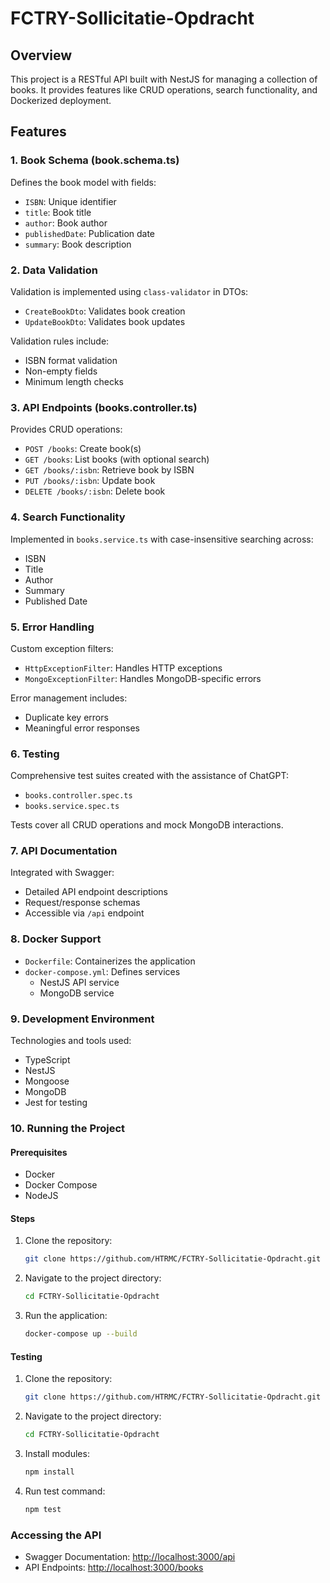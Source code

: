 # FCTRY-Sollicitatie-Opdracht

## Overview
This project is a RESTful API built with NestJS for managing a collection of books. It provides features like CRUD operations, search functionality, and Dockerized deployment.

## Features

### 1. Book Schema (book.schema.ts)
Defines the book model with fields:
- `ISBN`: Unique identifier
- `title`: Book title
- `author`: Book author
- `publishedDate`: Publication date
- `summary`: Book description

### 2. Data Validation
Validation is implemented using `class-validator` in DTOs:
- `CreateBookDto`: Validates book creation
- `UpdateBookDto`: Validates book updates

Validation rules include:
- ISBN format validation
- Non-empty fields
- Minimum length checks

### 3. API Endpoints (books.controller.ts)
Provides CRUD operations:
- `POST /books`: Create book(s)
- `GET /books`: List books (with optional search)
- `GET /books/:isbn`: Retrieve book by ISBN
- `PUT /books/:isbn`: Update book
- `DELETE /books/:isbn`: Delete book

### 4. Search Functionality
Implemented in `books.service.ts` with case-insensitive searching across:
- ISBN
- Title
- Author
- Summary
- Published Date

### 5. Error Handling
Custom exception filters:
- `HttpExceptionFilter`: Handles HTTP exceptions
- `MongoExceptionFilter`: Handles MongoDB-specific errors

Error management includes:
- Duplicate key errors
- Meaningful error responses

### 6. Testing
Comprehensive test suites created with the assistance of ChatGPT:
- `books.controller.spec.ts`
- `books.service.spec.ts`

Tests cover all CRUD operations and mock MongoDB interactions.

### 7. API Documentation
Integrated with Swagger:
- Detailed API endpoint descriptions
- Request/response schemas
- Accessible via `/api` endpoint

### 8. Docker Support
- `Dockerfile`: Containerizes the application
- `docker-compose.yml`: Defines services
  - NestJS API service
  - MongoDB service

### 9. Development Environment
Technologies and tools used:
- TypeScript
- NestJS
- Mongoose
- MongoDB
- Jest for testing

### 10. Running the Project

#### Prerequisites
- Docker
- Docker Compose
- NodeJS

#### Steps
1. Clone the repository:
   ```bash
   git clone https://github.com/HTRMC/FCTRY-Sollicitatie-Opdracht.git
   ```
2. Navigate to the project directory:
   ```bash
   cd FCTRY-Sollicitatie-Opdracht
   ```
3. Run the application:
   ```bash
   docker-compose up --build
   ```
#### Testing
1. Clone the repository:
   ```bash
   git clone https://github.com/HTRMC/FCTRY-Sollicitatie-Opdracht.git
   ```
2. Navigate to the project directory:
   ```bash
   cd FCTRY-Sollicitatie-Opdracht
   ```
3. Install modules:
   ```bash
   npm install
   ```
4. Run test command:
   ```bash
   npm test
   ```

### Accessing the API
- Swagger Documentation: [http://localhost:3000/api](http://localhost:3000/api)
- API Endpoints: [http://localhost:3000/books](http://localhost:3000/books)